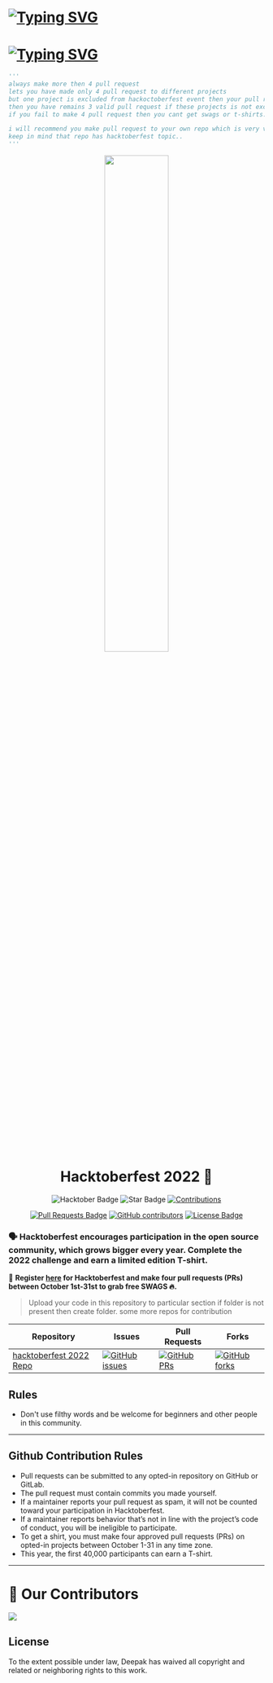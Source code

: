 # [![Typing SVG](https://readme-typing-svg.herokuapp.com?font=Fira+Code&pause=1000&width=435&lines=Hacktoberfest+2022)](https://git.io/typing-svg)

# [![Typing SVG](https://readme-typing-svg.demolab.com?font=Fira+Code&pause=1000&width=435&lines=Special+Note+For+Everyone)](https://git.io/typing-svg)
```py
'''
always make more then 4 pull request
lets you have made only 4 pull request to different projects
but one project is excluded from hackoctoberfest event then your pull request will not be count and 
then you have remains 3 valid pull request if these projects is not excluded.
if you fail to make 4 pull request then you cant get swags or t-shirts.

i will recommend you make pull request to your own repo which is very very saffest side for you..
keep in mind that repo has hacktoberfest topic..
'''
```




<p align="center">
    <a href="https://hacktoberfest.digitalocean.com/">
        <img src="https://user-images.githubusercontent.com/60167999/192787587-62a13aa7-1317-4bd5-a4b7-13f8bf336c6a.jpg" width="50%">
    </a>
</p>

<h1 align="center"> Hacktoberfest 2022 🎉</h1>

<div align="center">
  
<img src="https://img.shields.io/badge/hacktoberfest-2022-blueviolet" alt="Hacktober Badge"/>
 <img src="https://img.shields.io/static/v1?label=%F0%9F%8C%9F&message=If%20Useful&style=style=flat&color=BC4E99" alt="Star Badge"/>
 <a href="https://github.com/darakhshadeepak/" ><img src="https://img.shields.io/badge/Contributions-welcome-violet.svg?style=flat&logo=git" alt="Contributions" /></a>

<a href="https://github.com/darakhshadeepak/hacktoberfest-2022-/pulls"><img src="https://img.shields.io/github/issues-pr/darakhshadeepak/hacktoberfest-2022-" alt="Pull Requests Badge"/></a>
<a href="https://github.com/darakhshadeepak/hacktoberfest-2022-/graphs/contributors"><img alt="GitHub contributors" src="https://img.shields.io/github/contributors/darakhshadeepak/hacktoberfest-2022-?color=2b9348"></a>
<a href="https://github.com/darakhshadeepak/hacktoberfest-2022-/blob/main/LICENSE"><img src="https://img.shields.io/github/license/darakhshadeepak/hacktoberfest-2022-" alt="License Badge"/></a>

</div>

### 🗣 Hacktoberfest encourages participation in the open source community, which grows bigger every year. Complete the 2022 challenge and earn a limited edition T-shirt.

📢 **Register [here](https://hacktoberfest.digitalocean.com) for Hacktoberfest and make four pull requests (PRs) between October 1st-31st to grab free SWAGS 🔥.**


> Upload your code in this repository to particular section if folder is not present then create folder.
> some more repos for contribution

| Repository                                                  | Issues                                                                                                                                                           | Pull Requests                                                                                                                                                     | Forks                                                                                                                                                             |
| ----------------------------------------------------------- | ---------------------------------------------------------------------------------------------------------------------------------------------------------------- | ----------------------------------------------------------------------------------------------------------------------------------------------------------------- | ----------------------------------------------------------------------------------------------------------------------------------------------------------------- |
| [hacktoberfest 2022 Repo](https://github.com/darakhshadeepak/hacktoberfest-2022-)         | [![GitHub issues](https://img.shields.io/github/issues/darakhshadeepak/hacktoberfest-2022-?color=pink&logo=github)](https://github.com/darakhshadeepak/hacktoberfest-2022-/issues)         | [![GitHub PRs](https://img.shields.io/github/issues-pr/darakhshadeepak/hacktoberfest-2022-?style=social&logo=github)](https://github.com/darakhshadeepak/hacktoberfest-2022-/pulls)         | [![GitHub forks](https://img.shields.io/github/forks/darakhshadeepak/hacktoberfest-2022-?logo=git)](https://github.com/darakhshadeepak/hacktoberfest-2022-/network)                         |

## Rules

- Don't use filthy words and be welcome for beginners and other people in this community.

---

## Github Contribution Rules
- Pull requests can be submitted to any opted-in repository on GitHub or GitLab.
- The pull request must contain commits you made yourself.
- If a maintainer reports your pull request as spam, it will not be counted toward your participation in Hacktoberfest.
- If a maintainer reports behavior that’s not in line with the project’s code of conduct, you will be ineligible to participate.
- To get a shirt, you must make four approved pull requests (PRs) on opted-in projects between October 1-31 in any time zone.
- This year, the first 40,000 participants can earn a T-shirt.
---

# :handshake: Our Contributors

<a href="https://github.com/darakhshadeepak/hacktoberfest-2022-/graphs/contributors">
  <img src="https://contrib.rocks/image?repo=darakhshadeepak/hacktoberfest-2022-" />
</a>

## License
To the extent possible under law, Deepak has waived all copyright and related or neighboring rights to this work.
